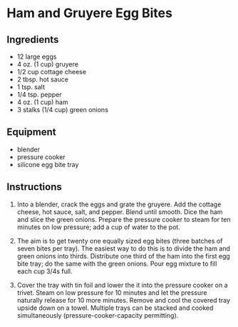 # Ham and Gruyere Egg Bites

## Ingredients

- 12 large eggs
- 4 oz. (1 cup) gruyere
- 1/2 cup cottage cheese
- 2 tbsp. hot sauce
- 1 tsp. salt
- 1/4 tsp. pepper
- 4 oz. (1 cup) ham
- 3 stalks (1/4 cup) green onions

## Equipment

- blender
- pressure cooker
- silicone egg bite tray

## Instructions

1. Into a blender, crack the eggs and grate the gruyere. Add the cottage cheese, hot sauce, salt, and pepper. Blend until smooth. Dice the ham and slice the green onions. Prepare the pressure cooker to steam for ten minutes on low pressure; add a cup of water to the pot.

2. The aim is to get twenty one equally sized egg bites (three batches of seven bites per tray). The easiest way to do this is to divide the ham and green onions into thirds. Distribute one third of the ham into the first egg bite tray; do the same with the green onions. Pour egg mixture to fill each cup 3/4s full.

3. Cover the tray with tin foil and lower the it into the pressure cooker on a trivet. Steam on low pressure for 10 minutes and let the pressure naturally release for 10 more minutes. Remove and cool the covered tray upside down on a towel. Multiple trays can be stacked and cooked simultaneously (pressure-cooker-capacity permitting).